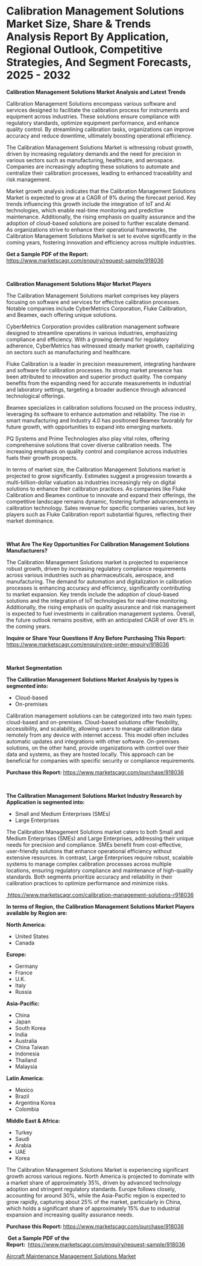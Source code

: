 <p><h1>Calibration Management Solutions Market Size, Share & Trends Analysis Report By Application, Regional Outlook, Competitive Strategies, And Segment Forecasts, 2025 - 2032</h1></p><p><strong>Calibration Management Solutions Market Analysis and Latest Trends</strong></p>
<p><p>Calibration Management Solutions encompass various software and services designed to facilitate the calibration process for instruments and equipment across industries. These solutions ensure compliance with regulatory standards, optimize equipment performance, and enhance quality control. By streamlining calibration tasks, organizations can improve accuracy and reduce downtime, ultimately boosting operational efficiency.</p><p>The Calibration Management Solutions Market is witnessing robust growth, driven by increasing regulatory demands and the need for precision in various sectors such as manufacturing, healthcare, and aerospace. Companies are increasingly adopting these solutions to automate and centralize their calibration processes, leading to enhanced traceability and risk management.</p><p>Market growth analysis indicates that the Calibration Management Solutions Market is expected to grow at a CAGR of 9% during the forecast period. Key trends influencing this growth include the integration of IoT and AI technologies, which enable real-time monitoring and predictive maintenance. Additionally, the rising emphasis on quality assurance and the adoption of cloud-based solutions are poised to further escalate demand. As organizations strive to enhance their operational frameworks, the Calibration Management Solutions Market is set to evolve significantly in the coming years, fostering innovation and efficiency across multiple industries.</p></p>
<p><strong>Get a Sample PDF of the Report:&nbsp;</strong> <a href="https://www.marketscagr.com/enquiry/request-sample/918036?utm_campaign=2476&utm_medium=2&utm_source=Github&utm_content=ia&utm_term=07032025&utm_id=calibration-management-solutions">https://www.marketscagr.com/enquiry/request-sample/918036</a></p>
<p>&nbsp;</p>
<p><strong>Calibration Management Solutions Major Market Players</strong></p>
<p><p>The Calibration Management Solutions market comprises key players focusing on software and services for effective calibration processes. Notable companies include CyberMetrics Corporation, Fluke Calibration, and Beamex, each offering unique solutions.</p><p>CyberMetrics Corporation provides calibration management software designed to streamline operations in various industries, emphasizing compliance and efficiency. With a growing demand for regulatory adherence, CyberMetrics has witnessed steady market growth, capitalizing on sectors such as manufacturing and healthcare.</p><p>Fluke Calibration is a leader in precision measurement, integrating hardware and software for calibration processes. Its strong market presence has been attributed to innovation and superior product quality. The company benefits from the expanding need for accurate measurements in industrial and laboratory settings, targeting a broader audience through advanced technological offerings.</p><p>Beamex specializes in calibration solutions focused on the process industry, leveraging its software to enhance automation and reliability. The rise in smart manufacturing and Industry 4.0 has positioned Beamex favorably for future growth, with opportunities to expand into emerging markets.</p><p>PQ Systems and Prime Technologies also play vital roles, offering comprehensive solutions that cover diverse calibration needs. The increasing emphasis on quality control and compliance across industries fuels their growth prospects. </p><p>In terms of market size, the Calibration Management Solutions market is projected to grow significantly. Estimates suggest a progression towards a multi-billion-dollar valuation as industries increasingly rely on digital solutions to enhance their calibration practices. As companies like Fluke Calibration and Beamex continue to innovate and expand their offerings, the competitive landscape remains dynamic, fostering further advancements in calibration technology. Sales revenue for specific companies varies, but key players such as Fluke Calibration report substantial figures, reflecting their market dominance.</p></p>
<p>&nbsp;</p>
<p><strong>What Are The Key Opportunities For Calibration Management Solutions Manufacturers?</strong></p>
<p><p>The Calibration Management Solutions market is projected to experience robust growth, driven by increasing regulatory compliance requirements across various industries such as pharmaceuticals, aerospace, and manufacturing. The demand for automation and digitalization in calibration processes is enhancing accuracy and efficiency, significantly contributing to market expansion. Key trends include the adoption of cloud-based solutions and the integration of IoT technologies for real-time monitoring. Additionally, the rising emphasis on quality assurance and risk management is expected to fuel investments in calibration management systems. Overall, the future outlook remains positive, with an anticipated CAGR of over 8% in the coming years.</p></p>
<p><strong>Inquire or Share Your Questions If Any Before Purchasing This Report:</strong> <a href="https://www.marketscagr.com/enquiry/pre-order-enquiry/918036?utm_campaign=2476&utm_medium=2&utm_source=Github&utm_content=ia&utm_term=07032025&utm_id=calibration-management-solutions">https://www.marketscagr.com/enquiry/pre-order-enquiry/918036</a></p>
<p>&nbsp;</p>
<p><strong>Market Segmentation</strong></p>
<p><strong>The Calibration Management Solutions Market Analysis by types is segmented into:</strong></p>
<p><ul><li>Cloud-based</li><li>On-premises</li></ul></p>
<p><p>Calibration management solutions can be categorized into two main types: cloud-based and on-premises. Cloud-based solutions offer flexibility, accessibility, and scalability, allowing users to manage calibration data remotely from any device with internet access. This model often includes automatic updates and integrations with other software. On-premises solutions, on the other hand, provide organizations with control over their data and systems, as they are hosted locally. This approach can be beneficial for companies with specific security or compliance requirements.</p></p>
<p><strong>Purchase this Report:&nbsp;</strong><a href="https://www.marketscagr.com/purchase/918036?utm_campaign=2476&utm_medium=2&utm_source=Github&utm_content=ia&utm_term=07032025&utm_id=calibration-management-solutions">https://www.marketscagr.com/purchase/918036</a></p>
<p>&nbsp;</p>
<p><strong>The Calibration Management Solutions Market Industry Research by Application is segmented into:</strong></p>
<p><ul><li>Small and Medium Enterprises (SMEs)</li><li>Large Enterprises</li></ul></p>
<p><p>The Calibration Management Solutions market caters to both Small and Medium Enterprises (SMEs) and Large Enterprises, addressing their unique needs for precision and compliance. SMEs benefit from cost-effective, user-friendly solutions that enhance operational efficiency without extensive resources. In contrast, Large Enterprises require robust, scalable systems to manage complex calibration processes across multiple locations, ensuring regulatory compliance and maintenance of high-quality standards. Both segments prioritize accuracy and reliability in their calibration practices to optimize performance and minimize risks.</p></p>
<p><a href="https://www.marketscagr.com/calibration-management-solutions-r918036?utm_campaign=2476&utm_medium=2&utm_source=Github&utm_content=ia&utm_term=07032025&utm_id=calibration-management-solutions">&nbsp;https://www.marketscagr.com/calibration-management-solutions-r918036</a></p>
<p><strong>In terms of Region, the Calibration Management Solutions Market Players available by Region are:</strong></p>
<p>
    <p> <strong> North America: </strong>
        <ul>
            <li>United States</li>
            <li>Canada</li>
        </ul>
        </p> 
    <p> <strong> Europe: </strong>
        <ul>
            <li>Germany</li>
            <li>France</li>
            <li>U.K.</li>
            <li>Italy</li>
            <li>Russia</li>
        </ul>
        </p> 
    <p> <strong> Asia-Pacific: </strong>
        <ul>
            <li>China</li>
            <li>Japan</li>
            <li>South Korea</li>
            <li>India</li>
            <li>Australia</li>
            <li>China Taiwan</li>
            <li>Indonesia</li>
            <li>Thailand</li>
            <li>Malaysia</li>
        </ul>
        </p> 
    <p> <strong> Latin America: </strong>
        <ul>
            <li>Mexico</li>
            <li>Brazil</li>
            <li>Argentina Korea</li>
            <li>Colombia</li>
        </ul>
        </p> 
    <p> <strong> Middle East & Africa: </strong>
        <ul>
            <li>Turkey</li>
            <li>Saudi</li>
            <li>Arabia</li>
            <li>UAE</li>
            <li>Korea</li>
        </ul>
    </p>
    </p>
<p><p>The Calibration Management Solutions Market is experiencing significant growth across various regions. North America is projected to dominate with a market share of approximately 35%, driven by advanced technology adoption and stringent regulatory standards. Europe follows closely, accounting for around 30%, while the Asia-Pacific region is expected to grow rapidly, capturing about 25% of the market, particularly in China, which holds a significant share of approximately 15% due to industrial expansion and increasing quality assurance needs.</p></p>
<p><strong>Purchase this Report: </strong><a href="https://www.marketscagr.com/purchase/918036?utm_campaign=2476&utm_medium=2&utm_source=Github&utm_content=ia&utm_term=07032025&utm_id=calibration-management-solutions">https://www.marketscagr.com/purchase/918036</a></p>
<p>&nbsp;<strong>Get a Sample PDF of the Report:&nbsp;&nbsp;</strong><a href="https://www.marketscagr.com/enquiry/request-sample/918036?utm_campaign=2476&utm_medium=2&utm_source=Github&utm_content=ia&utm_term=07032025&utm_id=calibration-management-solutions">https://www.marketscagr.com/enquiry/request-sample/918036</a></p>
<p><strong></strong></p>
<p><p><a href="https://github.com/sungbruington660/Market-Research-Report-List-1/blob/main/aircraft-maintenance-management-solutions-market.md?utm_campaign=2476&utm_medium=2&utm_source=Github&utm_content=ia&utm_term=07032025&utm_id=calibration-management-solutions">Aircraft Maintenance Management Solutions Market</a></p></p>